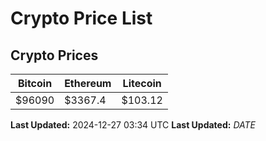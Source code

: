 # Crypto Price List

## Crypto Prices
| Bitcoin | Ethereum | Litecoin |
| ------- | -------- | -------- |
| $96090 | $3367.4 | $103.12 |
**Last Updated:** 2024-12-27 03:34 UTC
**Last Updated:** $DATE$
